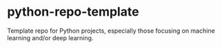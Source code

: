 # python-repo-template

Template repo for Python projects, especially those focusing on machine learning and/or deep learning.
